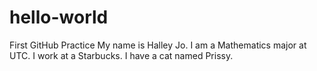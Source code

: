 # hello-world
First GitHub Practice
My name is Halley Jo. I am a Mathematics major at UTC. I work at a Starbucks. I have a cat named Prissy.
